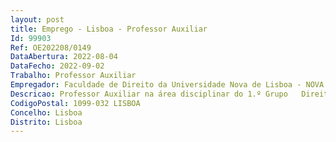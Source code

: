 ```yaml
--- 
layout: post
title: Emprego - Lisboa - Professor Auxiliar
Id: 99903
Ref: OE202208/0149
DataAbertura: 2022-08-04
DataFecho: 2022-09-02
Trabalho: Professor Auxiliar
Empregador: Faculdade de Direito da Universidade Nova de Lisboa - NOVA School of Law
Descricao: Professor Auxiliar na área disciplinar do 1.º Grupo   Direito Público, na subárea de Ciências Jurídico Criminais, área temática ODS 16 – Paz, Justiça e Instituições Eficazes
CodigoPostal: 1099-032 LISBOA
Concelho: Lisboa
Distrito: Lisboa
--- 
```

